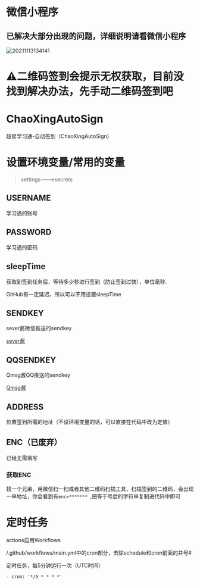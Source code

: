 # 微信小程序
## 已解决大部分出现的问题，详细说明请看微信小程序
![20211113134141](https://cdn.jsdelivr.net/gh/lnyo-cly/blogImg/pics/20211113134141.png)



# ⚠二维码签到会提示无权获取，目前没找到解决办法，先手动二维码签到吧

# ChaoXingAutoSign
超星学习通-自动签到（ChaoXingAutoSign）
# 设置环境变量/常用的变量

> settings--->secrets

## USERNAME
学习通的账号
## PASSWORD
学习通的密码
## sleepTime
获取到签到任务后，等待多少秒进行签到（防止签到过快），单位毫秒.

GitHub有一定延迟，所以可以不用设置sleepTime
## SENDKEY
sever酱微信推送的sendkey

[sever酱](https://sct.ftqq.com/)
## QQSENDKEY
Qmsg酱QQ推送的sendkey

[Qmsg酱](https://qmsg.zendee.cn/)
## ADDRESS
位置签到所需的地址（不设环境变量的话，可以直接在代码中改为定值）
## ENC（已废弃）
已经无需填写
### 获取ENC
找一个兄弟，用微信扫一扫或者其他二维码扫描工具，扫描签到的二维码，会出现一串地址，你会看到有`enc=******* `,把等于号后的字符串复制进代码中即可

# 定时任务
actions启用Workflows

/.github/workflows/main.yml中的cron部分，去除schedule和cron前面的井号#

定时任务，每5分钟运行一次（UTC时间）
```
- cron: '*/5 * * * *'
```

